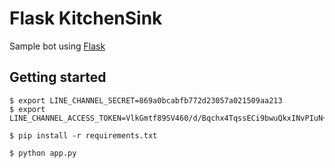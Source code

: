 # Flask KitchenSink

Sample bot using [Flask](http://flask.pocoo.org/)

## Getting started

```
$ export LINE_CHANNEL_SECRET=869a0bcabfb772d23057a021509aa213
$ export LINE_CHANNEL_ACCESS_TOKEN=VlkGmtf89SV460/d/Bqchx4TqssECi9bwuQkxINvPIuN+HN0VzxIf7nlwM9wxGF+LotgiPflAWsMIph5UT9/i43YfrmDK4csMvG3trr6nLUvfd+P2EpBNZUxdFWHcfwMHogJh+TiWKbODpW/ojnqqQdB04t89/1O/w1cDnyilFU=

$ pip install -r requirements.txt

$ python app.py
```
